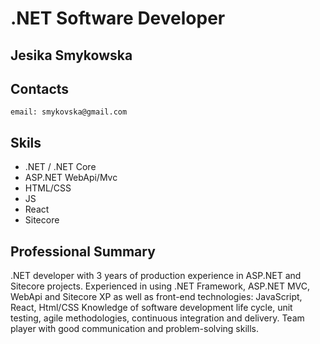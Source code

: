 # .NET Software Developer

## Jesika Smykowska
## Contacts

    email: smykovska@gmail.com

## Skils 

* .NET / .NET Core
* ASP.NET WebApi/Mvc
* HTML/CSS
* JS
* React
* Sitecore


## Professional Summary
 .NET developer with 3 years of production experience in ASP.NET and Sitecore projects.
Experienced in using .NET Framework, ASP.NET MVC, WebApi and Sitecore XP as well as front-end technologies: JavaScript, React, Html/CSS
Knowledge of software development life cycle, unit testing, agile methodologies, continuous integration and delivery.
Team player with good communication and problem-solving skills. 



